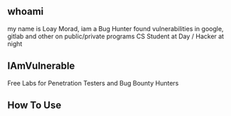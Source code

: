 ## whoami
my name is Loay Morad, iam a Bug Hunter found vulnerabilities in google, gitlab and other on public/private programs
CS Student at Day / Hacker at night

## IAmVulnerable
Free Labs for Penetration Testers and Bug Bounty Hunters

## How To Use
